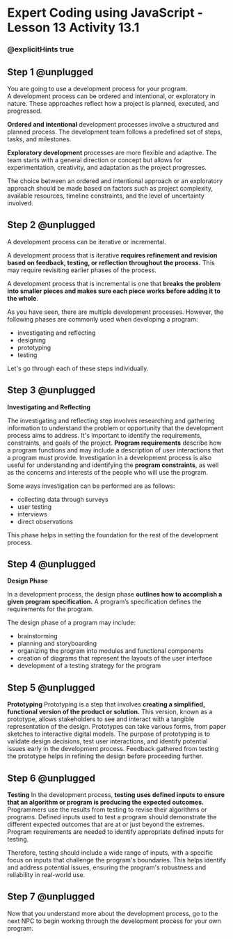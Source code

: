 # Expert Coding using JavaScript - Lesson 13 Activity 13.1
### @explicitHints true

## Step 1 @unplugged

You are going to use a development process for your program.  
A development process can be ordered and intentional, or exploratory in nature.
These approaches reflect how a project is planned, executed, and progressed.

**Ordered and intentional** development processes involve a structured and planned process. The development team follows a predefined set of steps, tasks, and milestones.

**Exploratory development** processes are more flexible and adaptive. The team starts with a general direction or concept but allows for experimentation, creativity, and adaptation as the project progresses.

The choice between an ordered and intentional approach or an exploratory approach should be made based on factors such as project complexity, available resources, timeline constraints, and the level of uncertainty involved.

## Step 2 @unplugged
A development process can be iterative or incremental. 

A development process that is iterative **requires refinement and revision based on feedback, testing, or reflection throughout the process.** This may require revisiting earlier phases of the process.

A development process that is incremental is one that **breaks the problem into smaller pieces and makes sure each piece works before adding it to the whole**.

As you have seen, there are multiple development processes.  However, the following phases are commonly used when developing a program: 

 - investigating and reflecting
 - designing
 - prototyping
 - testing

Let's go through each of these steps individually. 


## Step 3 @unplugged

**Investigating and Reflecting**

The investigating and reflecting step involves researching and gathering information to understand the problem or opportunity that the development process aims to address. 
It's important to identify the requirements, constraints, and goals of the project.
 **Program requirements** describe how a program functions and may include a description of user interactions that a program must provide. 
Investigation in a development process is also useful for understanding and identifying the **program constraints**, as well as the concerns and interests of the people who will use the program.

Some ways investigation can be performed are as follows: 

 - collecting data through surveys 
 - user testing
 - interviews
 - direct observations

This phase helps in setting the foundation for the rest of the development process.

## Step 4 @unplugged

**Design Phase**

In a development process, the design phase **outlines how to accomplish a given program specification.** A program’s specification defines the requirements for the program.

The design phase of a program may include: 

 - brainstorming
 - planning and storyboarding
 - organizing the program into modules and functional components
 - creation of diagrams that represent the layouts of the user interface
 - development of a testing strategy for the program

## Step 5 @unplugged

**Prototyping**
Prototyping is a step that involves **creating a simplified, functional version of the product or solution.** This version, known as a prototype, allows stakeholders to see and interact with a tangible representation of the design. Prototypes can take various forms, from paper sketches to interactive digital models. The purpose of prototyping is to validate design decisions, test user interactions, and identify potential issues early in the development process. Feedback gathered from testing the prototype helps in refining the design before proceeding further.


## Step 6 @unplugged

**Testing**
In the development process, **testing uses defined inputs to ensure that an algorithm or program is producing the expected outcomes.** Programmers use the results from testing to revise their algorithms or programs.
Defined inputs used to test a program should demonstrate the different expected outcomes that are at or just beyond the extremes. Program requirements are needed to identify appropriate defined inputs for testing.

Therefore, testing should include a wide range of inputs, with a specific focus on inputs that challenge the program's boundaries. This helps identify and address potential issues, ensuring the program's robustness and reliability in real-world use.

## Step 7 @unplugged

Now that you understand more about the development process, go to the next NPC to begin working through the development process for your own program. 